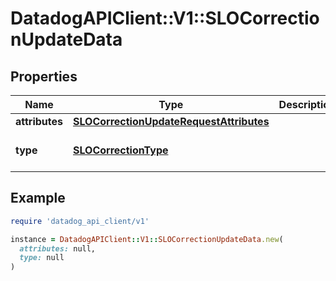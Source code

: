 # DatadogAPIClient::V1::SLOCorrectionUpdateData

## Properties

| Name           | Type                                                                                | Description | Notes                                       |
| -------------- | ----------------------------------------------------------------------------------- | ----------- | ------------------------------------------- |
| **attributes** | [**SLOCorrectionUpdateRequestAttributes**](SLOCorrectionUpdateRequestAttributes.md) |             | [optional]                                  |
| **type**       | [**SLOCorrectionType**](SLOCorrectionType.md)                                       |             | [optional][default to &#39;correction&#39;] |

## Example

```ruby
require 'datadog_api_client/v1'

instance = DatadogAPIClient::V1::SLOCorrectionUpdateData.new(
  attributes: null,
  type: null
)
```
